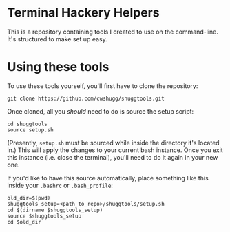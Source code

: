 # Terminal Hackery Helpers
This is a repository containing tools I created to use on the command-line. It's structured to make set up easy.

# Using these tools
To use these tools yourself, you'll first have to clone the repository:

    git clone https://github.com/cwshugg/shuggtools.git

Once cloned, all you *should* need to do is source the setup script:

    cd shuggtools
    source setup.sh

(Presently, `setup.sh` must be sourced while inside the directory it's located in.) This will apply the changes to your current bash instance. Once you exit this instance (i.e. close the terminal), you'll need to do it again in your new one.

If you'd like to have this source automatically, place something like this inside your `.bashrc` or `.bash_profile`:

    old_dir=$(pwd)
    shuggtools_setup=<path_to_repo>/shuggtools/setup.sh
    cd $(dirname $shuggtools_setup)
    source $shuggtools_setup
    cd $old_dir
